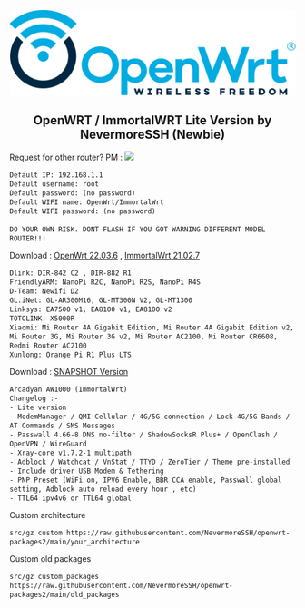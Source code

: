 <p align="center">
<img src="https://github.com/NevermoreSSH/openwrt-packages2/blob/main/openwrt2024.png" width="550" title="Autoscript-Lite">
  
<h2 align="center">
OpenWRT / ImmortalWRT Lite Version by NevermoreSSH (Newbie)
</h2>
Request for other router? PM : <a href="https://t.me/todfix667" target=”_blank”><img src="https://img.shields.io/static/v1?style=for-the-badge&logo=Telegram&label=Telegram&message=Click%20Here&color=blue"></a><br>

```
Default IP: 192.168.1.1
Default username: root
Default password: (no password)
Default WIFI name: OpenWrt/ImmortalWrt
Default WIFI password: (no password)

DO YOUR OWN RISK. DONT FLASH IF YOU GOT WARNING DIFFERENT MODEL ROUTER!!!
```


Download : [OpenWrt 22.03.6](https://github.com/NevermoreSSH/openwrt-packages2/releases/tag/openwrt_22.03.6-2) , [ImmortalWrt 21.02.7](https://github.com/NevermoreSSH/openwrt-packages2/releases/tag/immortalwrt_21.02.7-2)
```
Dlink: DIR-842 C2 , DIR-882 R1
FriendlyARM: NanoPi R2C, NanoPi R2S, NanoPi R4S
D-Team: Newifi D2
GL.iNet: GL-AR300M16, GL-MT300N V2, GL-MT1300
Linksys: EA7500 v1, EA8100 v1, EA8100 v2
TOTOLINK: X5000R
Xiaomi: Mi Router 4A Gigabit Edition, Mi Router 4A Gigabit Edition v2, Mi Router 3G, Mi Router 3G v2, Mi Router AC2100, Mi Router CR6608, Redmi Router AC2100
Xunlong: Orange Pi R1 Plus LTS
```
Download : [SNAPSHOT Version](https://github.com/NevermoreSSH/openwrt-packages2/releases/tag/snapshot)
```
Arcadyan AW1000 (ImmortalWrt)
Changelog :-
- Lite version
- ModemManager / QMI Cellular / 4G/5G connection / Lock 4G/5G Bands / AT Commands / SMS Messages
- Passwall 4.66-8 DNS no-filter / ShadowSocksR Plus+ / OpenClash / OpenVPN / WireGuard
- Xray-core v1.7.2-1 multipath
- Adblock / Watchcat / VnStat / TTYD / ZeroTier / Theme pre-installed
- Include driver USB Modem & Tethering
- PNP Preset (WiFi on, IPV6 Enable, BBR CCA enable, Passwall global setting, Adblock auto reload every hour , etc)
- TTL64 ipv4v6 or TTL64 global
```


Custom architecture
```
src/gz custom https://raw.githubusercontent.com/NevermoreSSH/openwrt-packages2/main/your_architecture
```
Custom old packages
```
src/gz custom_packages https://raw.githubusercontent.com/NevermoreSSH/openwrt-packages2/main/old_packages
```


